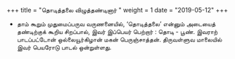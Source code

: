 ﻿+++
title = "தொடித்தலை விழுத்தண்டினார்  "
weight = 1
date = "2019-05-12"
+++


- தாம் கூறும் முதுமைப்பருவ வருணனையில், ‘தொடித்தலை’ என்னும் அடையைத் தண்டிற்குக் கூறிய சிறப்பால், இவர் இப்பெயர் பெற்றார் : தொடி - பூண். இவராற் பாடப்பட்டோன் ஒல்லையூர்கிழான் மகன் பெருஞ்சாத்தன். திருவள்ளுவ மாலையில் இவர் பெயரோடு பாடல் ஒன்றுள்ளது. 
  
